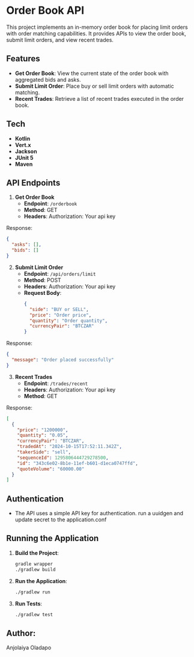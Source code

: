# Order Book API

This project implements an in-memory order book for placing limit orders with order matching capabilities. It provides APIs to view the order book, submit limit orders, and view recent trades.

## Features

- **Get Order Book**: View the current state of the order book with aggregated bids and asks.
- **Submit Limit Order**: Place buy or sell limit orders with automatic matching.
- **Recent Trades**: Retrieve a list of recent trades executed in the order book.

## Tech
- **Kotlin**
- **Vert.x**
- **Jackson**
- **JUnit 5** 
- **Maven**


## API Endpoints

1. **Get Order Book**
   - **Endpoint**: `/orderbook`
   - **Method**: GET
   - **Headers**: Authorization: Your api key

Response:
```json
{
  "asks": [],
  "bids": []
}
```

2. **Submit Limit Order**
   - **Endpoint**: `/api/orders/limit`
   - **Method**: POST
   - **Headers**: Authorization: Your api key
   - **Request Body**: 
     ```json
     {
       "side": "BUY or SELL",
       "price": "Order price",
       "quantity": "Order quantity",
       "currencyPair": "BTCZAR"
     }
     ```
Response:
```json
{
  "message": "Order placed successfully"
}
```


3. **Recent Trades**
   - **Endpoint**: `/trades/recent`
   - **Headers**: Authorization: Your api key
   - **Method**: GET
 
Response:
```json
[
  {
    "price": "1200000",
    "quantity": "0.05",
    "currencyPair": "BTCZAR",
    "tradedAt": "2024-10-15T17:52:11.342Z",
    "takerSide": "sell",
    "sequenceId": 1295806444729278500,
    "id": "343c6e02-8b1e-11ef-b601-d1eca0747ffd",
    "quoteVolume": "60000.00"
  }
]

 ```


## Authentication

- The API uses a simple API key for authentication. run a uuidgen and update secret to the application.conf


## Running the Application

1. **Build the Project**: 
   ```bash
   gradle wrapper
   ./gradlew build
   ```

2. **Run the Application**: 
   ```bash
   ./gradlew run
   ```

3. **Run Tests**:
   ```bash
   ./gradlew test
   ```

## Author: 
Anjolaiya Oladapo
